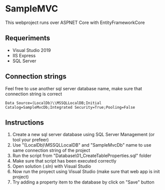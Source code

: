 # SampleMVC

This webproject runs over ASPNET Core with EntityFrameworkCore

## Requeriments

* Visual Studio 2019
* IIS Express
* SQL Server 

## Connection strings

Feel free to use another sql server database name, make sure that connection string is correct

```
Data Source=(LocalDb)\\MSSQLLocalDB;Initial Catalog=SampleMvcDb;Integrated Security=True;Pooling=False
```

## Instructions

1. Create a new sql server database using SQL Server Management (or tool your prefeer)
2. Use "(LocalDb)\\MSSQLLocalDB" and "SampleMvcDb" name to use same connection string of the project
3. Run the script from "Database\01_CreateTableProperties.sql" folder
4. Make sure that script has been executed correctly
5. Open solution (.sln) with Visual Studio
6. Now run the proyect using Visual Studio (make sure that web app is init project)
7. Try adding a property item to the database by click on "Save" button



